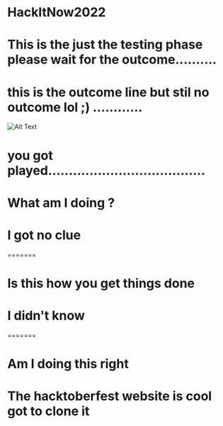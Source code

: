 # HackItNow2022


# This is the just the testing phase please wait for the outcome..........
# this is the outcome line but stil no outcome lol ;) ............
![Alt Text](https://media.giphy.com/media/MgcE5n2MDfwiI/giphy.gif)
# you got played......................................

# What am I doing ?
# I got no clue
=======

# Is this how you get things done
# I didn't know
=======
# Am I doing this right
# The hacktoberfest website is cool got to clone it


